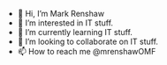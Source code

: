 - 👋 Hi, I’m Mark Renshaw
- 👀 I’m interested in IT stuff.
- 🌱 I’m currently learning IT stuff.
- 💞️ I’m looking to collaborate on IT stuff.
- 📫 How to reach me @mrenshawOMF
